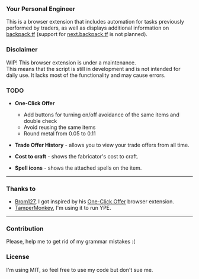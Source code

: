 ### Your Personal Engineer

This is a browser extension that includes automation for tasks previously performed by traders, as well as displays additional information on [backpack.tf](https://backpack.tf) (support for [next.backpack.tf](https://next.backpack.tf) is not planned).

### Disclaimer

WIP! This browser extension is under a maintenance.<br>
This means that the script is still in development and is not intended for daily use. It lacks most of the functionality and may cause errors.

### TODO

- **One-Click Offer**
    - Add buttons for turning on/off avoidance of the same items and double check
    - Avoid reusing the same items
    - Round metal from 0.05 to 0.11

- **Trade Offer History** - allows you to view your trade offers from all time.
- **Cost to craft** - shows the fabricator's cost to craft.
- **Spell icons** - shows the attached spells on the item.

--- 
### Thanks to
- [Brom127](https://github.com/peleicht), I got inspired by his [One-Click Offer](https://github.com/peleicht/backpack-offer-sender) browser extension.
- [TamperMonkey](https://www.tampermonkey.net/), I'm using it to run YPE.
---

### Contribution

Please, help me to get rid of my grammar mistakes :(

### License

I'm using MIT, so feel free to use my code but don't sue me.
